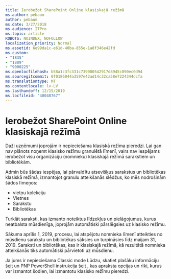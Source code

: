 ```yaml
---
title: Ierobežot SharePoint Online klasiskajā režīmā
ms.author: pebaum
author: pebaum
ms.date: 3/27/2018
ms.audience: ITPro
ms.topic: article
ROBOTS: NOINDEX, NOFOLLOW
localization_priority: Normal
ms.assetid: 6e99da1c-e61d-40ba-855e-1a8f346e42fd
ms.custom:
- "1835"
- "1889"
- "9000225"
ms.openlocfilehash: b58a1c3fc331c739080542917d8945c090ec0d94
ms.sourcegitcommit: 0f0186044a3597e42ad14c32ca58e7224344dcfa
ms.translationtype: MT
ms.contentlocale: lv-LV
ms.lasthandoff: 12/15/2019
ms.locfileid: "40048767"
---
```

# <a name="restrict-sharepoint-online-to-classic-mode"></a>Ierobežot SharePoint Online klasiskajā režīmā

Daži uzņēmumi joprojām ir nepieciešama klasiskā režīma pieredzi. Lai gan nav plānots noņemt klasisko režīmu granulētā līmenī, vairs nav iespējams ierobežot visu organizāciju (nomnieku) klasiskajā režīmā sarakstiem un bibliotēkām.

Admin būs šādas iespējas, lai pārvaldītu atsevišķus sarakstus un bibliotēkas klasiskā režīmā, izmantojot granulu atteikšanās slēdžus, ko mēs nodrošinām šādos līmeņos:

- vietņu kolekciju
- Vietnes
- Sarakstu
- Bibliotēkas

Turklāt saraksti, kas izmanto noteiktus līdzekļus un pielāgojumus, kurus neatbalsta mūsdienīga, joprojām automātiski pārslēgsies uz klasisko režīmu.

Sākuma aprīlis 1, 2019, procesu, lai atspējotu nomnieka līmenī atteikties no mūsdienu sarakstu un bibliotēkas sāksies un turpināsies līdz maijam 31, 2019.  Saraksti un bibliotēkas, kas ir klasiskajā režīmā, kā rezultātā nomnieka atteikšanās tiks automātiski pārvietoti uz mūsdienu.

Ja jums ir nepieciešama Classic mode Lūdzu, skatiet plašāku informāciju [šeit](https://techcommunity.microsoft.com/t5/Microsoft-SharePoint-Blog/Delivering-SharePoint-modern-experiences/ba-p/315023) un PNP PowerShell instrukcija [šeit](https://docs.microsoft.com/sharepoint/dev/transform/modernize-userinterface-lists-and-libraries-optout) , kas apraksta opcijas un rīki, kurus var izmantot šodien, lai izmantotu klasisko režīmu pieredzi.
